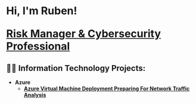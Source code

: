 <h1>Hi, I'm Ruben!

<b><a href="https://www.linkedin.com/in/itsrubenclarke/">Risk Manager & Cybersecurity Professional </a></h1>

<h2>👨‍💻 Information Technology Projects:</h2>

- <b>Azure</b>
  - [Azure Virtual Machine Deployment Preparing For Network Traffic Analysis](https://github.com/itsrubenclarke/azure-vm-setup)

